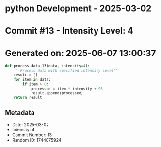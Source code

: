 ﻿# python Development - 2025-03-02
# Commit #13 - Intensity Level: 4
# Generated on: 2025-06-07 13:00:37
```python
def process_data_13(data, intensity=4):
    '''Process data with specified intensity level'''
    result = []
    for item in data:
        if item > 0:
            processed = item * intensity + 96
            result.append(processed)
    return result
```
## Metadata
- Date: 2025-03-02
- Intensity: 4
- Commit Number: 13
- Random ID: 1744875924
